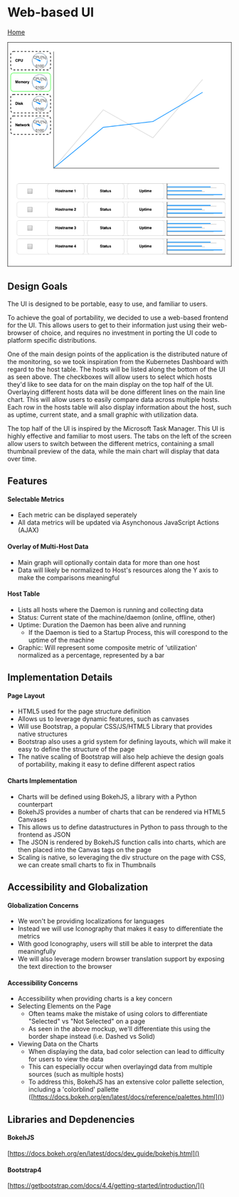 # Web-based UI
[Home](../index.md)

![UI Mockup](images/uimockup.png)

## Design Goals

The UI is designed to be portable, easy to use, and familiar to users.


To achieve the goal of portability, we decided to use a web-based frontend for the UI. This allows users to get to their information just using their web-browser of choice, and requires no investment in porting the UI code to platform specific distributions.


One of the main design points of the application is the distributed nature of the monitoring, so we took inspiration from the Kubernetes Dashboard with regard to the host table. The hosts will be listed along the bottom of the UI as seen above. The checkboxes will allow users to select which hosts they'd like to see data for on the main display on the top half of the UI. Overlaying different hosts data will be done different lines on the main line chart. This will allow users to easily compare data across multiple hosts. Each row in the hosts table will also display information about the host, such as uptime, current state, and a small graphic with utilization data.


The top half of the UI is inspired by the Microsoft Task Manager. This UI is highly effective and familiar to most users. The tabs on the left of the screen allow users to switch between the different metrics, containing a small thumbnail preview of the data, while the main chart will display that data over time.


## Features

#### Selectable Metrics
- Each metric can be displayed seperately
- All data metrics will be updated via Asynchonous JavaScript Actions (AJAX)


#### Overlay of Multi-Host Data
- Main graph will optionally contain data for more than one host
- Data will likely be normalized to Host's resources along the Y axis to make the comparisons meaningful


#### Host Table
- Lists all hosts where the Daemon is running and collecting data
- Status: Current state of the machine/daemon (online, offline, other)
- Uptime: Duration the Daemon has been alive and running
	- If the Daemon is tied to a Startup Process, this will corespond to the uptime of the machine
- Graphic: Will represent some composite metric of 'utilization' normalized as a percentage, represented by a bar


## Implementation Details

#### Page Layout
- HTML5 used for the page structure definition
- Allows us to leverage dynamic features, such as canvases
- Will use Bootstrap, a popular CSS/JS/HTML5 Library that provides native structures
- Bootstrap also uses a grid system for defining layouts, which will make it easy to define the structure of the page
- The native scaling of Bootstrap will also help achieve the design goals of portability, making it easy to define different aspect ratios


#### Charts Implementation
- Charts will be defined using BokehJS, a library with a Python counterpart
- BokehJS provides a number of charts that can be rendered via HTML5 Canvases
- This allows us to define datastructures in Python to pass through to the frontend as JSON
- The JSON is rendered by BokehJS function calls into charts, which are then placed into the Canvas tags on the page
- Scaling is native, so leveraging the div structure on the page with CSS, we can create small charts to fix in Thumbnails

## Accessibility and Globalization

#### Globalization Concerns
- We won't be providing localizations for languages
- Instead we will use Iconography that makes it easy to differentiate the metrics
- With good Iconography, users will still be able to interpret the data meaningfully
- We will also leverage modern browser translation support by exposing the text direction to the browser


#### Accessibility Concerns
- Accessibility when providing charts is a key concern
- Selecting Elements on the Page
	- Often teams make the mistake of using colors to differentiate "Selected" vs "Not Selected" on a page
	- As seen in the above mockup, we'll differentiate this using the border shape instead (i.e. Dashed vs Solid)
- Viewing Data on the Charts
	- When displaying the data, bad color selection can lead to difficulty for users to view the data
	- This can especially occur when overlayingd data from multiple sources (such as multiple hosts)
	- To address this, BokehJS has an extensive color pallette selection, including a 'colorblind' pallette ([https://docs.bokeh.org/en/latest/docs/reference/palettes.html]())

## Libraries and Depdenencies

#### BokehJS
[https://docs.bokeh.org/en/latest/docs/dev_guide/bokehjs.html]()


#### Bootstrap4
[https://getbootstrap.com/docs/4.4/getting-started/introduction/]()

